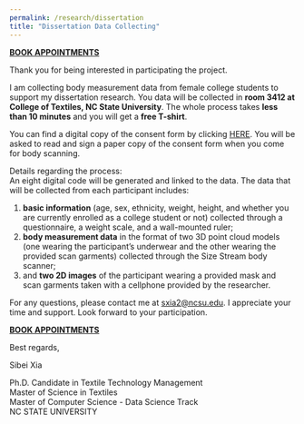 ```yaml
---
permalink: /research/dissertation
title: "Dissertation Data Collecting"
---
```


**[BOOK APPOINTMENTS](https://calendar.google.com/calendar/selfsched?sstoken=UU50X0EzelNfMUhPfGRlZmF1bHR8YzI0ZDg2OGFlNWE0Mzg1OTFhODc2MzgwMDdjYzhjZTk)**  

Thank you for being interested in participating the project.  

I am collecting body measurement data from female college students to support my dissertation research. You data will be collected in **room 3412 at College of Textiles, NC State University**. The whole process takes **less than 10 minutes** and you will get a **free T-shirt**. 

You can find a digital copy of the consent form by clicking [HERE](https://drive.google.com/a/ncsu.edu/file/d/0By1ZOfLoXEBbd3FON1M4SjluR3M/view?usp=sharing). You will be asked to read and sign a paper copy of the consent form when you come for body scanning. 

Details regarding the process:  
An eight digital code will be generated and linked to the data. The data that will be collected from each participant includes:  
1) **basic information** (age, sex, ethnicity, weight, height, and whether you are currently enrolled as a college student or not) collected through a questionnaire, a weight scale, and a wall-mounted ruler;  
2) **body measurement data** in the format of two 3D point cloud models (one wearing the participant’s underwear and the other wearing the provided scan garments) collected through the Size Stream body scanner;  
3) and **two 2D images** of the participant wearing a provided mask and scan garments taken with a cellphone provided by the researcher.  

For any questions, please contact me at sxia2@ncsu.edu. I appreciate your time and support. Look forward to your participation.  

**[BOOK APPOINTMENTS](https://calendar.google.com/calendar/selfsched?sstoken=UU50X0EzelNfMUhPfGRlZmF1bHR8YzI0ZDg2OGFlNWE0Mzg1OTFhODc2MzgwMDdjYzhjZTk)**

Best regards, 

Sibei Xia

Ph.D. Candidate in Textile Technology Management  
Master of Science in Textiles  
Master of Computer Science - Data Science Track  
NC STATE UNIVERSITY  


